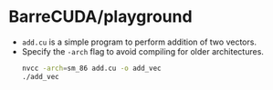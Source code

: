 # BarreCUDA/playground
- `add.cu` is a simple program to perform addition of two vectors.
- Specify the `-arch` flag to avoid compiling for older architectures.
    ```sh
    nvcc -arch=sm_86 add.cu -o add_vec
    ./add_vec
    ```
